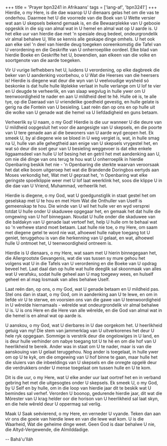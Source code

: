 +++
title = 'Prayer bpn3241 in Afrikaans'
tags = ['lang-af', 'bpn3241']
+++
Hierdie, o my Here, is die dae waarop U U dienaars gelas het om die vas te onderhou. Daarmee het U die voorrede van die Boek van U Wette versier wat aan U skepsels bekend gemaak is, en die Bewaarplekke van U gebooie opgeskik in die sig van almal wat in U hemel en almal wat op U aarde is. U het elke uur van hierdie dae met 'n spesiale deug bedeel, ondeurgrondelik vir almal behalwe U, Wie se kennis alle geskape dinge omhels. U het ook aan elke siel 'n deel van hierdie deug toegeken ooreenkomstig die Tafel van U verordening en die Geskrifte van U onherroeplike oordeel. Elke blad van hierdie Boeke en Geskrifte het U, bowendien, aan elkeen van die volke en soortgenote van die aarde toegeken.

Vir U vurige liefhebbers het U, luidens U verordening, op elke dagbreek die beker van U aandenking voorbehou, o U Wat die Heerses van die heersers is! Hierdie is diegene wat deur die wyn van U veelvoudige wysheid só beskonke is dat hulle hulle lêplekke verlaat in hulle verlange om U lof te vier en U deugde te verheerlik, en van slaap wegvlug in hulle ywer om U teenwoordigheid te nader en aan U mildheid deel te hê. Hulle oë is, te alle tye, op die Daeraad van U vriendelike goedheid gevestig, en hulle gelate is gerig na die Fontein van U besieling. Laat reën dan op ons en op hulle uit die wolke van U genade wat die hemel va U liefdadigheid en guns betaam.

Verheerlik sy U naam, o my God! Hierdie is die uur wanneer U die deure van U mildheid oopgesluit het voor die aangesigte van U skepsels, en die poorte van U tere genade aan al die bewoners van U aarde wyd geopen het. Ek smeek U, by al diegene wie se bloed in U weg vergiet is, wat, in hulle smag na U, hulle van alle gehegtheid aan enige van U skepsels vrygestel het, en wat só deur die soet geur van U besieling weggevoer is dat elke enkele liggaamsdeel van hulle U lof besing het en getril het met aandenking aan U, om nie dié dinge van ons terug te hou wat U onherroeplik in hierdie Openbaring beskik het nie - 'n Openbaring die sterkte waarvan veroorsaak het dat elke boom uitgeroep het wat die Brandende Doringbos eertyds aan Moses verkondig het, Wat met U gepraat het, 'n Openbaring wat elke geringste spoelklippie weer met U lof laat weerklink het, soos die klippe U in die dae van U Vriend, Muhammad, verheerlik het.

Hierdie is diegene, o my God, wat U goedgunstiglik in staat gestel het om geselskap met U te hou en met Hom Wat die Onthuller van Uself is gemeenskap te hou. Die winde van U wil het hulle ver en wyd versprei totdat U hulle onder U skaduwee opgegaar het, en gemaak het dat hulle die omgewing van U hof binnegaan. Noudat U hulle onder die skaduwee van die baldakyn van U genade laat vertoef het, help U hulle om te behaal wat so 'n verhewe stand moet betaam. Laat hulle nie toe, o my Here, om saam met diegene getel te word nie wat, alhoewel hulle nabye toegang tot U geniet, teruggehou is van die herkenning van U gelaat, en wat, alhoewel hulle U ontmoet het, U teenwoordigheid ontneem is.

Hierdie is U dienaars, o my Here, wat saam met U hierin binnegegaan het, die Allergrootste Gevangenis, wat die vas tussen sy mure gehou het volgens wat U in die Tafels van U verordening en die Boeke van U opdrag beveel het. Laat daal dan op hulle wat hulle deeglik sal skoonmaak van alles wat U verafsku, sodat hulle geheel aan U mag toegewy wees, en hulself geheel en al mag losmaak van alles behalwe Uself.

Laat reën dan, op ons, o my God, wat U genade betaam en U mildheid pas. Stel ons dan in staat, o my God, om in aandenking aan U te lewe, en om in liefde vir U te sterwe, en voorsien ons van die gawe van U teenwoordigheid in U wêrelde hiernamaals - wêrelde wat ondeurgrondelik vir almal behalwe U is. U is ons Here en die Here van alle wêrelde, en die God van almal wat in die hemel is en almal wat op aarde is.

U aanskou, o my God, wat U dierbares in U dae oorgekom het. U heerlikheid getuig van my! Die stem van jammerklag van U uitverkorenes het deur U hele ryk opgegaan. Sommige is verstrik deur die ongelowiges in U land, en is deur hulle verhinder om nabye toegang tot U te hê en om die hof van U heerlikheid te bereik. Ander was in staat om U te nader, maar is van die aanskouing van U gelaat teruggehou. Nog ander is toegelaat, in hulle ywer om op U te kyk, om die omgewing van U hof binne te gaan, maar hulle het die sluiers van die inbeeldings van U skepsels en die onregte opgelê deur die verdrukkers onder U mense toegelaat om tussen hulle en U te kom.

Dit is die uur, o my Here, wat U elke ander uur laat oortref het en in verband gebring het met die uitgesogtes onder U skepsels. Ek smeek U, o my God, by U Self en by hulle, om in die loop van hierdie jaar dit te beskik wat U bemindes sal verhef. Verorden U boonop, gedurende hierdie jaar, dit wat die Môrester van U krag helder oor die horison van U heerlikheid sal laat skyn, en die hele wêreld deur U oppermag sal verlig.

Maak U Saak seëvierend, o my Here, en verneder U vyande. Teken dan aan vir ons die goeie van hierdie lewe en van die lewe wat kom. U is die Waarheid, Wat die geheime dinge weet. Geen God is daar behalwe U nie, die Altyd-Vergewende, die Almilddadige.

-- Bahá'u'lláh
